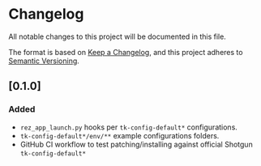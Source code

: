 # Changelog

All notable changes to this project will be documented in this file.

The format is based on [Keep a Changelog](https://keepachangelog.com/en/1.0.0/),
and this project adheres to [Semantic Versioning](https://semver.org/spec/v2.0.0.html).

## [0.1.0]

### Added

- `rez_app_launch.py` hooks per `tk-config-default*` configurations.
- `tk-config-default*/env/**` example configurations folders.
- GitHub CI workflow to test patching/installing against 
  official Shotgun `tk-config-default*`
